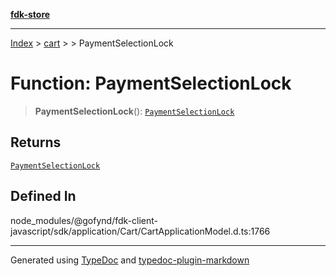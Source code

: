 [**fdk-store**](../../../README.md)
***

[Index](../../../API.md) > [cart](../../README.md) > [<internal>](../README.md) > PaymentSelectionLock

# Function: PaymentSelectionLock

> **PaymentSelectionLock**(): [`PaymentSelectionLock`](../type-aliases/type-alias.PaymentSelectionLock.md)

## Returns

[`PaymentSelectionLock`](../type-aliases/type-alias.PaymentSelectionLock.md)

## Defined In

node\_modules/@gofynd/fdk-client-javascript/sdk/application/Cart/CartApplicationModel.d.ts:1766

***
Generated using [TypeDoc](https://typedoc.org/) and [typedoc-plugin-markdown](https://www.npmjs.com/package/typedoc-plugin-markdown)
